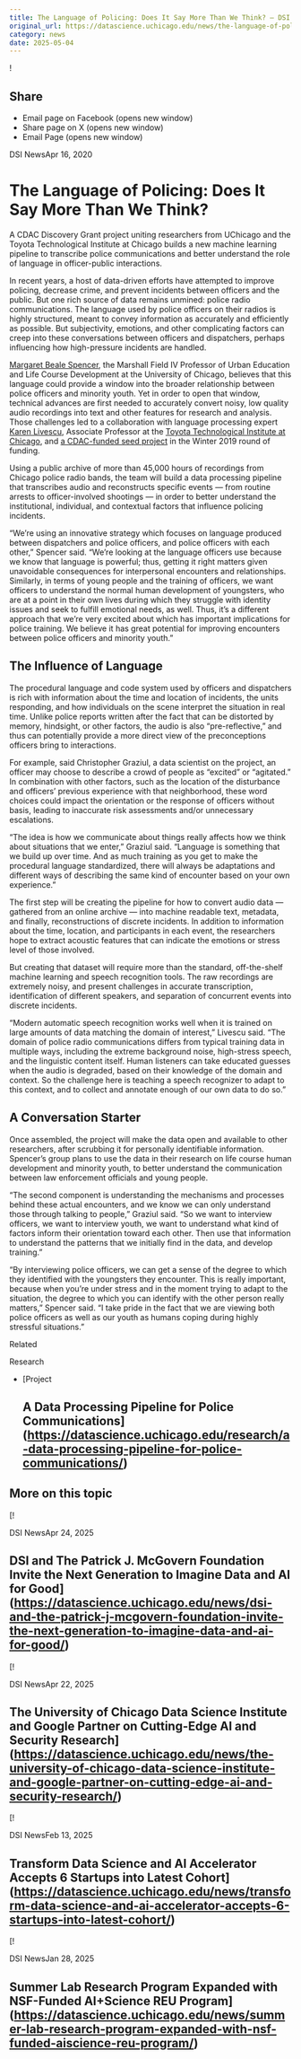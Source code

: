```yaml
---
title: The Language of Policing: Does It Say More Than We Think? – DSI
original_url: https://datascience.uchicago.edu/news/the-language-of-policing-does-it-say-more-than-we-think
category: news
date: 2025-05-04
---
```


!

## Share

* Email page on Facebook (opens new window)
* Share page on X (opens new window)
* Email Page (opens new window)

<!-- Table-like structure detected -->

DSI NewsApr 16, 2020

# The Language of Policing: Does It Say More Than We Think?

A CDAC Discovery Grant project uniting researchers from UChicago and the Toyota Technological Institute at Chicago builds a new machine learning pipeline to transcribe police communications and better understand the role of language in officer-public interactions.

In recent years, a host of data-driven efforts have attempted to improve policing, decrease crime, and prevent incidents between officers and the public. But one rich source of data remains unmined: police radio communications. The language used by police officers on their radios is highly structured, meant to convey information as accurately and efficiently as possible. But subjectivity, emotions, and other complicating factors can creep into these conversations between officers and dispatchers, perhaps influencing how high-pressure incidents are handled.

[Margaret Beale Spencer](https://humdev.uchicago.edu/directory/margaret-beale-spencer), the Marshall Field IV Professor of Urban Education and Life Course Development at the University of Chicago, believes that this language could provide a window into the broader relationship between police officers and minority youth. Yet in order to open that window, technical advances are first needed to accurately convert noisy, low quality audio recordings into text and other features for research and analysis. Those challenges led to a collaboration with language processing expert [Karen Livescu](https://ttic.uchicago.edu/~klivescu/), Associate Professor at the [Toyota Technological Institute at Chicago](https://www.ttic.edu/), and [a CDAC-funded seed project](/research/a-data-processing-pipeline-for-police-communications/) in the Winter 2019 round of funding.

Using a public archive of more than 45,000 hours of recordings from Chicago police radio bands, the team will build a data processing pipeline that transcribes audio and reconstructs specific events — from routine arrests to officer-involved shootings — in order to better understand the institutional, individual, and contextual factors that influence policing incidents.

“We’re using an innovative strategy which focuses on language produced between dispatchers and police officers, and police officers with each other,” Spencer said. “We’re looking at the language officers use because we know that language is powerful; thus, getting it right matters given unavoidable consequences for interpersonal encounters and relationships. Similarly, in terms of young people and the training of officers, we want officers to understand the normal human development of youngsters, who are at a point in their own lives during which they struggle with identity issues and seek to fulfill emotional needs, as well. Thus, it’s a different approach that we’re very excited about which has important implications for police training. We believe it has great potential for improving encounters between police officers and minority youth.”

## The Influence of Language

The procedural language and code system used by officers and dispatchers is rich with information about the time and location of incidents, the units responding, and how individuals on the scene interpret the situation in real time. Unlike police reports written after the fact that can be distorted by memory, hindsight, or other factors, the audio is also “pre-reflective,” and thus can potentially provide a more direct view of the preconceptions officers bring to interactions.

For example, said Christopher Graziul, a data scientist on the project, an officer may choose to describe a crowd of people as “excited” or “agitated.” In combination with other factors, such as the location of the disturbance and officers’ previous experience with that neighborhood, these word choices could impact the orientation or the response of officers without basis, leading to inaccurate risk assessments and/or unnecessary escalations.

“The idea is how we communicate about things really affects how we think about situations that we enter,” Graziul said. “Language is something that we build up over time. And as much training as you get to make the procedural language standardized, there will always be adaptations and different ways of describing the same kind of encounter based on your own experience.”

The first step will be creating the pipeline for how to convert audio data — gathered from an online archive — into machine readable text, metadata, and finally, reconstructions of discrete incidents. In addition to information about the time, location, and participants in each event, the researchers hope to extract acoustic features that can indicate the emotions or stress level of those involved. 

But creating that dataset will require more than the standard, off-the-shelf machine learning and speech recognition tools. The raw recordings are extremely noisy, and present challenges in accurate transcription, identification of different speakers, and separation of concurrent events into discrete incidents.

“Modern automatic speech recognition works well when it is trained on large amounts of data matching the domain of interest,” Livescu said. “The domain of police radio communications differs from typical training data in multiple ways, including the extreme background noise, high-stress speech, and the linguistic content itself. Human listeners can take educated guesses when the audio is degraded, based on their knowledge of the domain and context. So the challenge here is teaching a speech recognizer to adapt to this context, and to collect and annotate enough of our own data to do so.”

## A Conversation Starter

Once assembled, the project will make the data open and available to other researchers, after scrubbing it for personally identifiable information. Spencer’s group plans to use the data in their research on life course human development and minority youth, to better understand the communication between law enforcement officials and young people.

“The second component is understanding the mechanisms and processes behind these actual encounters, and we know we can only understand those through talking to people,” Graziul said. “So we want to interview officers, we want to interview youth, we want to understand what kind of factors inform their orientation toward each other. Then use that information to understand the patterns that we initially find in the data, and develop training.”

“By interviewing police officers, we can get a sense of the degree to which they identified with the youngsters they encounter. This is really important, because when you’re under stress and in the moment trying to adapt to the situation, the degree to which you can identify with the other person really matters,” Spencer said. “I take pride in the fact that we are viewing both police officers as well as our youth as humans coping during highly stressful situations.”

Related

Research

* [Project

  ## A Data Processing Pipeline for Police Communications](https://datascience.uchicago.edu/research/a-data-processing-pipeline-for-police-communications/)

## More on this topic

[!

DSI NewsApr 24, 2025

## DSI and The Patrick J. McGovern Foundation Invite the Next Generation to Imagine Data and AI for Good](https://datascience.uchicago.edu/news/dsi-and-the-patrick-j-mcgovern-foundation-invite-the-next-generation-to-imagine-data-and-ai-for-good/)
[!

DSI NewsApr 22, 2025

## The University of Chicago Data Science Institute and Google Partner on Cutting-Edge AI and Security Research](https://datascience.uchicago.edu/news/the-university-of-chicago-data-science-institute-and-google-partner-on-cutting-edge-ai-and-security-research/)
[!

DSI NewsFeb 13, 2025

## Transform Data Science and AI Accelerator Accepts 6 Startups into Latest Cohort](https://datascience.uchicago.edu/news/transform-data-science-and-ai-accelerator-accepts-6-startups-into-latest-cohort/)
[!

DSI NewsJan 28, 2025

## Summer Lab Research Program Expanded with NSF-Funded AI+Science REU Program](https://datascience.uchicago.edu/news/summer-lab-research-program-expanded-with-nsf-funded-aiscience-reu-program/)